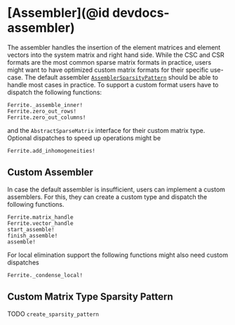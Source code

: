 # [Assembler](@id devdocs-assembler)

The assembler handles the insertion of the element matrices and element vectors into the system matrix and right hand side. While the CSC and CSR formats are the most common sparse matrix formats in practice, users might want to have optimized custom matrix formats for their specific use-case. The default assembler [`AssemblerSparsityPattern`](@ref) should be able to handle most cases in practice. To support a custom format users have to dispatch the following functions:

```@docs
Ferrite._assemble_inner!
Ferrite.zero_out_rows!
Ferrite.zero_out_columns!
```

and the `AbstractSparseMatrix` interface for their custom matrix type. Optional dispatches to speed up operations might be

```@docs
Ferrite.add_inhomogeneities!
```

## Custom Assembler

In case the default assembler is insufficient, users can implement a custom assemblers. For this, they can create a custom type and dispatch the following functions.

```@docs
Ferrite.matrix_handle
Ferrite.vector_handle
start_assemble!
finish_assemble!
assemble!
```

For local elimination support the following functions might also need custom dispatches

```@docs
Ferrite._condense_local!
```

## Custom Matrix Type Sparsity Pattern

TODO `create_sparsity_pattern`
